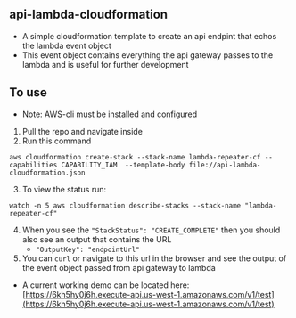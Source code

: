 ## api-lambda-cloudformation

- A simple cloudformation template to create an api endpint that echos the lambda event object
- This event object contains everything the api gateway passes to the lambda and is useful for further development

## To use

- Note: AWS-cli must be installed and configured

1. Pull the repo and navigate inside
1. Run this command

```
aws cloudformation create-stack --stack-name lambda-repeater-cf --capabilities CAPABILITY_IAM  --template-body file://api-lambda-cloudformation.json
```

3. To view the status run:

```
watch -n 5 aws cloudformation describe-stacks --stack-name "lambda-repeater-cf"
```

4. When you see the `"StackStatus": "CREATE_COMPLETE"` then you should also see an output that contains the URL
   - `"OutputKey": "endpointUrl"`
5. You can `curl` or navigate to this url in the browser and see the output of the event object passed from api gateway to lambda

- A current working demo can be located here: [https://6kh5hy0j6h.execute-api.us-west-1.amazonaws.com/v1/test](https://6kh5hy0j6h.execute-api.us-west-1.amazonaws.com/v1/test)
